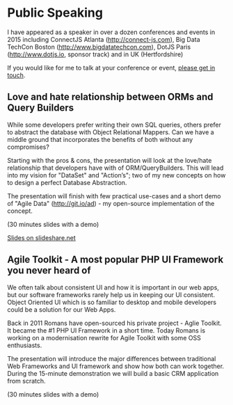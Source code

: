 # Public Speaking

I have appeared as a speaker in over a dozen conferences and events in 2015
including ConnectJS Atlanta (http://connect-js.com), Big Data TechCon Boston
(http://www.bigdatatechcon.com), DotJS Paris (http://www.dotjs.io, sponsor track)
and in UK (Hertfordshire)

If you would like for me to talk at your conference or event, <a href="{page}contact{/}">please get in
touch</a>.

## Love and hate relationship between ORMs and Query Builders

While some developers prefer writing their own SQL queries, others prefer to abstract the database with Object Relational Mappers. Can we have a middle ground that incorporates the benefits of both without any compromises?

Starting with the pros & cons, the presentation will look at the love/hate relationship that developers have with of ORM/QueryBuilders. This will lead into my vision for "DataSet" and "Action’s"; two of my new concepts on how to design a perfect Database Abstraction.

The presentation will finish with few practical use-cases and a short demo of "Agile Data" (http://git.io/ad) - my open-source implementation of the concept.

(30 minutes slides with a demo)

[Slides on slideshare.net](http://www.slideshare.net/romaninsh/love-and-hate-relationship-between-orm-and-query-builders)

## Agile Toolkit - A most popular PHP UI Framework you never heard of

We often talk about consistent UI and how it is important in our web apps, but our software frameworks rarely help us in keeping our UI consistent. Object Oriented UI which is so familiar to desktop and mobile developers could be a solution for our Web Apps.

Back in 2011 Romans have open-sourced his private project - Aglie Toolkit. It became the #1 PHP UI Framework in a short time. Today Romans is working on a modernisation rewrite for Agile Toolkit with some OSS enthusiasts.

The presentation will introduce the major differences between traditional Web Frameworks and UI framework and show how both can work together. During the 15-minute demonstration we will build a basic CRM application from scratch.

(30 minutes slides with a demo)

